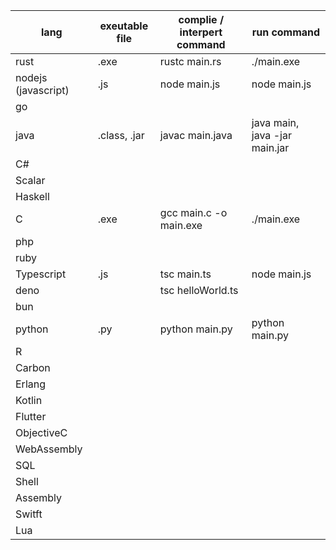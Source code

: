 | lang                | exeutable file | complie / interpert command | run command                   |
| ------------------- | -------------- | --------------------------- | ----------------------------- |
| rust                | .exe           | rustc main.rs               | ./main.exe                    |
| nodejs (javascript) | .js            | node main.js                | node main.js                  |
| go                  |                |                             |                               |
| java                | .class, .jar   | javac main.java             | java main, java -jar main.jar |
| C#                  |                |                             |                               |
| Scalar              |                |                             |                               |
| Haskell             |                |                             |                               |
| C                   | .exe           | gcc main.c -o main.exe      | ./main.exe                    |
| php                 |                |                             |                               |
| ruby                |                |                             |                               |
| Typescript          | .js            | tsc main.ts                 | node main.js                  |
| deno                |                | tsc helloWorld.ts           |                               |
| bun                 |                |                             |                               |
| python              | .py            | python main.py              | python main.py                |
| R                   |                |                             |                               |
| Carbon              |                |                             |                               |
| Erlang              |                |                             |                               |
| Kotlin              |                |                             |                               |
| Flutter             |                |                             |                               |
| ObjectiveC          |                |                             |                               |
| WebAssembly         |                |                             |                               |
| SQL                 |                |                             |                               |
| Shell               |                |                             |                               |
| Assembly            |                |                             |                               |
| Switft              |                |                             |                               |
| Lua                 |                |                             |                               |